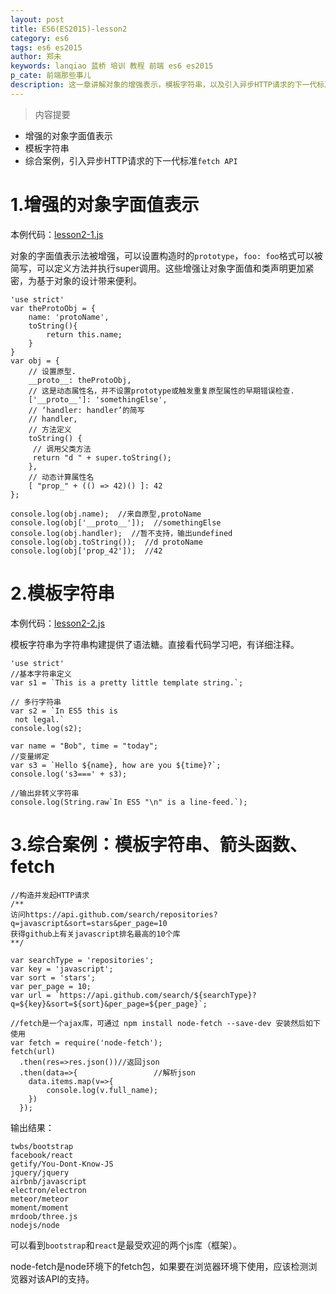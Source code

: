 ```yaml
---
layout: post
title: ES6(ES2015)-lesson2
category: es6
tags: es6 es2015
author: 郑未
keywords: lanqiao 蓝桥 培训 教程 前端 es6 es2015
p_cate: 前端那些事儿
description: 这一章讲解对象的增强表示，模板字符串，以及引入异步HTTP请求的下一代标准fetch API
---
```

>内容提要

- 增强的对象字面值表示
- 模板字符串
- 综合案例，引入异步HTTP请求的下一代标准`fetch API`

# 1.增强的对象字面值表示

本例代码：[lesson2-1.js](https://coding.net/u/lanqiao/p/frontAdvance/git/blob/master/es6/lesson2-1.js)

对象的字面值表示法被增强，可以设置构造时的`prototype`，`foo: foo`格式可以被简写，可以定义方法并执行super调用。这些增强让对象字面值和类声明更加紧密，为基于对象的设计带来便利。

```
'use strict'
var theProtoObj = {
    name: 'protoName',
    toString(){
        return this.name;
    }
}
var obj = {
    // 设置原型. 
    __proto__: theProtoObj,
    // 这是动态属性名，并不设置prototype或触发重复原型属性的早期错误检查.
    ['__proto__']: 'somethingElse',
    // ‘handler: handler’的简写
    // handler,
    // 方法定义
    toString() {
     // 调用父类方法
     return "d " + super.toString();
    },
    // 动态计算属性名
    [ "prop_" + (() => 42)() ]: 42
};

console.log(obj.name);  //来自原型,protoName
console.log(obj['__proto__']);  //somethingElse
console.log(obj.handler);  //暂不支持，输出undefined
console.log(obj.toString());  //d protoName
console.log(obj['prop_42']);  //42
```

# 2.模板字符串 #

本例代码：[lesson2-2.js](https://coding.net/u/lanqiao/p/frontAdvance/git/blob/master/es6/lesson2-2.js)

模板字符串为字符串构建提供了语法糖。直接看代码学习吧，有详细注释。

```
'use strict'
//基本字符串定义
var s1 = `This is a pretty little template string.`;

// 多行字符串
var s2 = `In ES5 this is
 not legal.`
console.log(s2);

var name = "Bob", time = "today";
//变量绑定
var s3 = `Hello ${name}, how are you ${time}?`;
console.log('s3===' + s3); 

//输出非转义字符串
console.log(String.raw`In ES5 "\n" is a line-feed.`);
```

# 3.综合案例：模板字符串、箭头函数、fetch

```
//构造并发起HTTP请求
/**
访问https://api.github.com/search/repositories?q=javascript&sort=stars&per_page=10
获得github上有关javascript排名最高的10个库
**/

var searchType = 'repositories';
var key = 'javascript';
var sort = 'stars';
var per_page = 10;
var url = `https://api.github.com/search/${searchType}?q=${key}&sort=${sort}&per_page=${per_page}`;

//fetch是一个ajax库，可通过 npm install node-fetch --save-dev 安装然后如下使用
var fetch = require('node-fetch');
fetch(url)
  .then(res=>res.json())//返回json
  .then(data=>{                 //解析json
    data.items.map(v=>{
        console.log(v.full_name);
    })
  });
```

输出结果：

```
twbs/bootstrap
facebook/react
getify/You-Dont-Know-JS
jquery/jquery
airbnb/javascript
electron/electron
meteor/meteor
moment/moment
mrdoob/three.js
nodejs/node
```

可以看到`bootstrap`和`react`是最受欢迎的两个js库（框架）。

<p class="bg-warning"> 
node-fetch是node环境下的fetch包，如果要在浏览器环境下使用，应该检测浏览器对该API的支持。
</p>